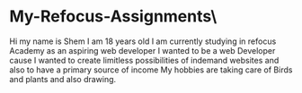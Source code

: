 # My-Refocus-Assignments\
Hi my name is Shem I am 18 years old I am currently studying in refocus Academy as an aspiring web developer
I wanted to be a web Developer cause I wanted to create limitless possibilities of indemand websites and also to have a primary source of income
My hobbies are taking care of Birds and plants and also drawing.
